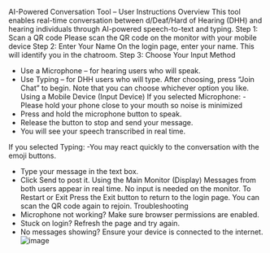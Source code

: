 AI-Powered Conversation Tool – User Instructions
Overview
This tool enables real-time conversation between d/Deaf/Hard of Hearing (DHH) and hearing individuals through AI-powered speech-to-text and typing.
Step 1: Scan a QR code
Please scan the QR code on the monitor with your mobile device
Step 2: Enter Your Name
On the login page, enter your name. This will identify you in the chatroom.
Step 3: Choose Your Input Method
- Use a Microphone – for hearing users who will speak.
- Use Typing – for DHH users who will type.
After choosing, press “Join Chat” to begin. Note that you can choose whichever option you like. 
Using a Mobile Device (Input Device)
If you selected Microphone:
-Please hold your phone close to your mouth so noise is minimized 
- Press and hold the microphone button to speak.
- Release the button to stop and send your message.
- You will see your speech transcribed in real time.

If you selected Typing:
-You may react quickly to the conversation with the emoji buttons. 
- Type your message in the text box.
- Click Send to post it.
Using the Main Monitor (Display)
Messages from both users appear in real time. No input is needed on the monitor.
To Restart or Exit
Press the Exit button to return to the login page. You can scan the QR code again to rejoin.
Troubleshooting
- Microphone not working? Make sure browser permissions are enabled.
- Stuck on login? Refresh the page and try again.
- No messages showing? Ensure your device is connected to the internet.
![image](https://github.com/user-attachments/assets/ad533940-63a9-416d-9e52-ce1337d3633f)
